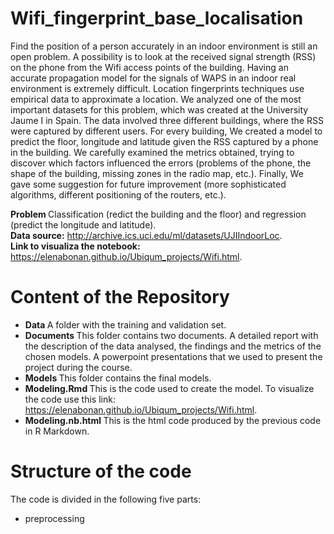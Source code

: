 # Wifi_fingerprint_base_localisation

Find the position of a person accurately in an indoor environment is still an open problem. A possibility is to look at the received signal strength (RSS) on the phone from the Wifi access points of the building. Having an accurate propagation model for the signals of WAPS in an indoor real environment is extremely difficult. Location fingerprints techniques use empirical data to approximate a location. We analyzed one of the most important datasets for this problem, which was created at the University Jaume I in Spain. The data involved three different buildings, where the RSS were captured by different users. For every building, We created a model to predict the floor, longitude and latitude given the RSS captured by a phone in the building. We carefully examined the metrics obtained, trying to discover which factors influenced the errors (problems of the phone, the shape of the building, missing zones in the radio map, etc.). Finally, We gave some suggestion for future improvement (more sophisticated algorithms, different positioning of the routers, etc.). <br>

<b>Problem </b> Classification (redict the building and the floor) and regression (predict the longitude and latitude).<br>
<b> Data source:</b> http://archive.ics.uci.edu/ml/datasets/UJIIndoorLoc. <br>
<b> Link to visualiza the notebook:</b> https://elenabonan.github.io/Ubiqum_projects/Wifi.html. <br>

# Content of the Repository

- <b> Data </b> A folder with the training and validation set.
- <b> Documents </b> This folder contains two documents. A detailed report with the description of the data analysed, the findings and the metrics of the chosen models. A powerpoint presentations that we used to present the project during the course. 
- <b> Models </b> This folder contains the final models.
- <b> Modeling.Rmd </b> This is the code used to create the model. To visualize the code use this link: https://elenabonan.github.io/Ubiqum_projects/Wifi.html.
- <b> Modeling.nb.html </b> This is the html code produced by the previous code in R Markdown. 

# Structure of the code 
The code is divided in the following five parts:
- preprocessing 
